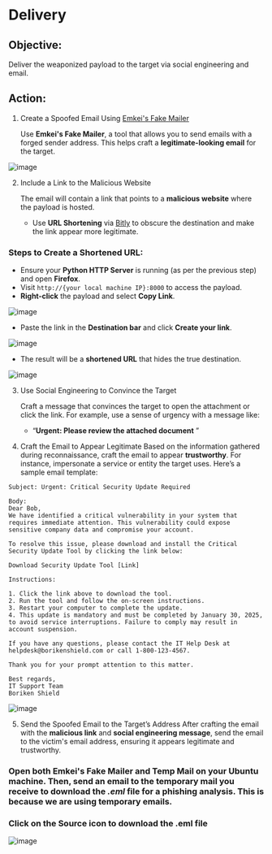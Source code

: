 # Delivery

## Objective:
Deliver the weaponized payload to the target via social engineering and email.

## Action:
1. Create a Spoofed Email Using [Emkei's Fake Mailer](https://emkei.cz/)

    Use **Emkei's Fake Mailer**, a tool that allows you to send emails with a forged sender address. This helps craft a **legitimate-looking email** for the target.

![image](https://github.com/user-attachments/assets/48236a67-3e18-43c9-b808-2f1b0ffcca06)

2. Include a Link to the Malicious Website

   The email will contain a link that points to a **malicious website** where the payload is hosted.

    - Use **URL Shortening** via [Bitly](https://app.bitly.com/Bp21hrdeijm/links) to obscure the destination and make the link appear more legitimate.

### Steps to Create a Shortened URL:

- Ensure your **Python HTTP Server** is running (as per the previous step) and open **Firefox**.
- Visit `http://{your local machine IP}:8000` to access the payload.
- **Right-click** the payload and select **Copy Link**.

![image](https://github.com/user-attachments/assets/f006f266-2f33-4bad-a03c-d92c6434114d)

- Paste the link in the **Destination bar** and click **Create your link**.

![image](https://github.com/user-attachments/assets/609b9635-e0ae-4093-892a-cbc903c350ab)

- The result will be a **shortened URL** that hides the true destination.

![image](https://github.com/user-attachments/assets/5336073a-5b71-46d0-88e1-5feb09225061)

3. Use Social Engineering to Convince the Target

    Craft a message that convinces the target to open the attachment or click the link. For example, use a sense of urgency with a message like:

    - “**Urgent: Please review the attached document** ”

4. Craft the Email to Appear Legitimate
Based on the information gathered during reconnaissance, craft the email to appear **trustworthy**. For instance, impersonate a service or entity the target uses. Here’s a sample email template:

```
Subject: Urgent: Critical Security Update Required

Body:
Dear Bob,
We have identified a critical vulnerability in your system that requires immediate attention. This vulnerability could expose sensitive company data and compromise your account.

To resolve this issue, please download and install the Critical Security Update Tool by clicking the link below:

Download Security Update Tool [Link]

Instructions:

1. Click the link above to download the tool.
2. Run the tool and follow the on-screen instructions.
3. Restart your computer to complete the update.
4. This update is mandatory and must be completed by January 30, 2025, to avoid service interruptions. Failure to comply may result in account suspension.

If you have any questions, please contact the IT Help Desk at helpdesk@borikenshield.com or call 1-800-123-4567.

Thank you for your prompt attention to this matter.

Best regards,
IT Support Team
Boriken Shield
```

![image](https://github.com/user-attachments/assets/41995845-6222-411f-9c5d-cceff97325a0)

5. Send the Spoofed Email to the Target’s Address
After crafting the email with the **malicious link** and **social engineering message**, send the email to the victim's email address, ensuring it appears legitimate and trustworthy.



### Open both Emkei's Fake Mailer and Temp Mail on your Ubuntu machine. Then, send an email to the temporary mail you receive to download the *.eml* file for a phishing analysis. This is because we are using temporary emails.

### Click on the Source icon to download the .eml file

![image](https://github.com/user-attachments/assets/c145f18d-6821-4f98-a388-adcaac20a233)
